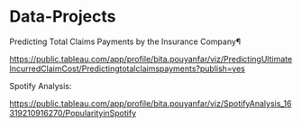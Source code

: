 # Data-Projects

Predicting Total Claims Payments by the Insurance Company¶

https://public.tableau.com/app/profile/bita.pouyanfar/viz/PredictingUltimateIncurredClaimCost/Predictingtotalclaimspayments?publish=yes

Spotify Analysis:

https://public.tableau.com/app/profile/bita.pouyanfar/viz/SpotifyAnalysis_16319210916270/PopularityinSpotify

